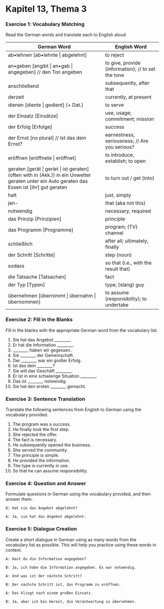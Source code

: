 # Kapitel 13, Thema 3

### Exercise 1: Vocabulary Matching

Read the German words and translate each to English aloud.

| German Word                                                                                                                                      | English Word                                       |
| ------------------------------------------------------------------------------------------------------------------------------------------------ | -------------------------------------------------- |
| ab•lehnen \[ab•lehnte \| abgelehnt]                                                                                                              | to reject                                          |
| an•geben \[angibt \| an•gab \| angegeben] // den Ton angeben                                                                                     | to give, provide (information); // to set the tone |
| anschließend                                                                                                                                     | subsequently, after that                           |
| derzeit                                                                                                                                          | currently, at present                              |
| dienen \[diente \| gedient] (+ Dat.)                                                                                                             | to serve                                           |
| der Einsatz \[Einsätze]                                                                                                                          | use, usage; commitment; mission                    |
| der Erfolg \[Erfolge]                                                                                                                            | success                                            |
| der Ernst \[no plural] // Ist das dein Ernst?                                                                                                    | earnestness, seriousness; // Are you serious?      |
| eröffnen \[eröffnete \| eröffnet]                                                                                                                | to introduce, establish; to open                   |
| geraten \[gerät \| geriet \| ist geraten] (often with in (Akk.)) in ein Unwetter geraten unter ein Auto geraten das Essen ist \[ihr] gut geraten | to turn out / get (into)                           |
| halt                                                                                                                                             | just, simply                                       |
| jen-                                                                                                                                             | that (aka not this)                                |
| notwendig                                                                                                                                        | necessary, required                                |
| das Prinzip \[Prinzipien]                                                                                                                        | principle                                          |
| das Programm \[Programme]                                                                                                                        | program; (TV) channel                              |
| schließlich                                                                                                                                      | after all; ultimately, finally                     |
| der Schritt \[Schritte]                                                                                                                          | step (noun)                                        |
| sodass                                                                                                                                           | so that (i.e., with the result that)               |
| die Tatsache \[Tatsachen]                                                                                                                        | fact                                               |
| der Typ \[Typen]                                                                                                                                 | type; (slang) guy                                  |
| übernehmen \[übernimmt \| übernahm \| übernommen]                                                                                                | to assume (responsibility); to undertake           |

### Exercise 2: Fill in the Blanks

Fill in the blanks with the appropriate German word from the vocabulary list.

1. Sie hat das Angebot \_\_\_\_\_\_\_\_.
2. Er hat die Information \_\_\_\_\_\_\_\_.
3. \_\_\_\_\_\_\_\_ haben wir gegessen.
4. Sie \_\_\_\_\_\_\_\_ der Gemeinschaft.
5. Der \_\_\_\_\_\_\_\_ war ein großer Erfolg.
6. Ist das dein \_\_\_\_\_\_\_\_?
7. Sie will das Geschäft \_\_\_\_\_\_\_\_.
8. Er ist in eine schwierige Situation \_\_\_\_\_\_\_\_.
9. Das ist \_\_\_\_\_\_\_\_ notwendig.
10. Sie hat den ersten \_\_\_\_\_\_\_\_ gemacht.

### Exercise 3: Sentence Translation

Translate the following sentences from English to German using the vocabulary provided.

1. The program was a success.
2. He finally took the first step.
3. She rejected the offer.
4. The fact is necessary.
5. He subsequently opened the business.
6. She served the community.
7. The principle is simple.
8. He provided the information.
9. The type is currently in use.
10. So that he can assume responsibility.

### Exercise 4: Question and Answer

Formulate questions in German using the vocabulary provided, and then answer them.

`Q: Hat sie das Angebot abgelehnt?`&#x20;

`A: Ja, sie hat das Angebot abgelehnt.`

### Exercise 5: Dialogue Creation

Create a short dialogue in German using as many words from the vocabulary list as possible. This will help you practice using these words in context.

`A: Hast du die Information angegeben?`&#x20;

`B: Ja, ich habe die Information angegeben. Es war notwendig.`&#x20;

`A: Und was ist der nächste Schritt?`&#x20;

`B: Der nächste Schritt ist, das Programm zu eröffnen.`&#x20;

`A: Das klingt nach einem großen Einsatz.`&#x20;

`B: Ja, aber ich bin bereit, die Verantwortung zu übernehmen.`
